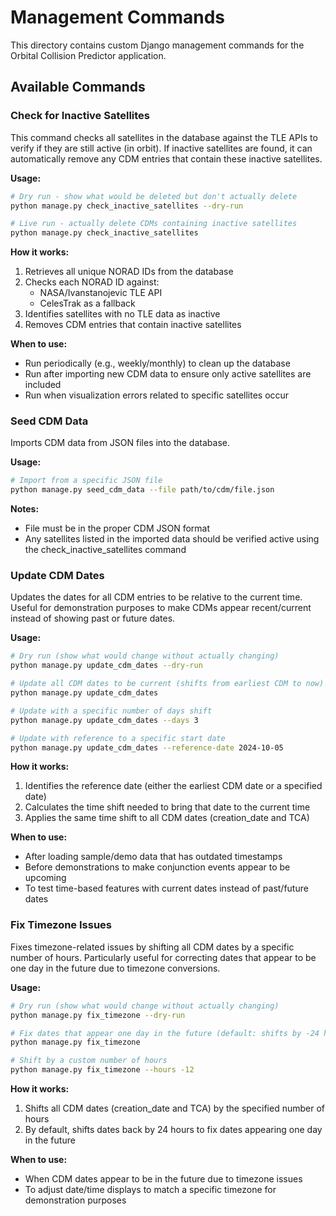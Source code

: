 # Management Commands

This directory contains custom Django management commands for the Orbital Collision Predictor application.

## Available Commands

### Check for Inactive Satellites

This command checks all satellites in the database against the TLE APIs to verify if they are still active (in orbit).
If inactive satellites are found, it can automatically remove any CDM entries that contain these inactive satellites.

**Usage:**

```bash
# Dry run - show what would be deleted but don't actually delete
python manage.py check_inactive_satellites --dry-run

# Live run - actually delete CDMs containing inactive satellites
python manage.py check_inactive_satellites
```

**How it works:**
1. Retrieves all unique NORAD IDs from the database
2. Checks each NORAD ID against:
   - NASA/Ivanstanojevic TLE API
   - CelesTrak as a fallback
3. Identifies satellites with no TLE data as inactive
4. Removes CDM entries that contain inactive satellites

**When to use:**
- Run periodically (e.g., weekly/monthly) to clean up the database
- Run after importing new CDM data to ensure only active satellites are included
- Run when visualization errors related to specific satellites occur

### Seed CDM Data

Imports CDM data from JSON files into the database.

**Usage:**

```bash
# Import from a specific JSON file
python manage.py seed_cdm_data --file path/to/cdm/file.json
```

**Notes:**
- File must be in the proper CDM JSON format
- Any satellites listed in the imported data should be verified active using the check_inactive_satellites command

### Update CDM Dates

Updates the dates for all CDM entries to be relative to the current time. Useful for demonstration purposes to make CDMs appear recent/current instead of showing past or future dates.

**Usage:**

```bash
# Dry run (show what would change without actually changing)
python manage.py update_cdm_dates --dry-run

# Update all CDM dates to be current (shifts from earliest CDM to now)
python manage.py update_cdm_dates

# Update with a specific number of days shift
python manage.py update_cdm_dates --days 3

# Update with reference to a specific start date
python manage.py update_cdm_dates --reference-date 2024-10-05
```

**How it works:**
1. Identifies the reference date (either the earliest CDM date or a specified date)
2. Calculates the time shift needed to bring that date to the current time
3. Applies the same time shift to all CDM dates (creation_date and TCA)

**When to use:**
- After loading sample/demo data that has outdated timestamps
- Before demonstrations to make conjunction events appear to be upcoming
- To test time-based features with current dates instead of past/future dates

### Fix Timezone Issues

Fixes timezone-related issues by shifting all CDM dates by a specific number of hours. Particularly useful for correcting dates that appear to be one day in the future due to timezone conversions.

**Usage:**

```bash
# Dry run (show what would change without actually changing)
python manage.py fix_timezone --dry-run

# Fix dates that appear one day in the future (default: shifts by -24 hours)
python manage.py fix_timezone

# Shift by a custom number of hours
python manage.py fix_timezone --hours -12
```

**How it works:**
1. Shifts all CDM dates (creation_date and TCA) by the specified number of hours
2. By default, shifts dates back by 24 hours to fix dates appearing one day in the future

**When to use:**
- When CDM dates appear to be in the future due to timezone issues
- To adjust date/time displays to match a specific timezone for demonstration purposes